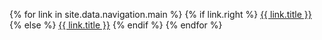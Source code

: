 {% for link in site.data.navigation.main %}
  {% if link.right %}
    <a class="normal right" href="{{ link.url | relative_url }}">{{ link.title }}</a>
  {% else %}
    <a class="normal" href="{{ link.url | relative_url }}">{{ link.title }}</a>
  {% endif %}
{% endfor %}
